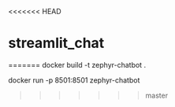 <<<<<<< HEAD
# streamlit_chat
=======
docker build -t zephyr-chatbot .

docker run -p 8501:8501 zephyr-chatbot
>>>>>>> master

